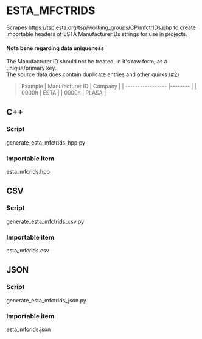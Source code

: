 # ESTA_MFCTRIDS
Scrapes https://tsp.esta.org/tsp/working_groups/CP/mfctrIDs.php to create importable headers of ESTA ManufacturerIDs strings for use in projects.

#### Nota bene regarding data uniqueness
The Manufacturer ID should not be treated, in it's raw form, as a unique/primary key.   
The source data does contain duplicate entries and other quirks ([#2](https://github.com/marcusbirkin/ESTA_MFCTRIDS/issues/2))
> Example
> | Manufacturer ID   | Company |
> | ----------------- |-------- |
> | 0000h             | ESTA    |
> | 0000h             | PLASA   |

## C++

### Script
generate_esta_mfctrids_hpp.py

### Importable item
esta_mfcrids.hpp

## CSV

### Script
generate_esta_mfctrids_csv.py

### Importable item
esta_mfcrids.csv

## JSON

### Script
generate_esta_mfctrids_json.py

### Importable item
esta_mfcrids.json
